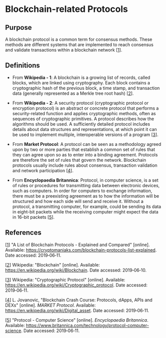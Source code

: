 # Blockchain-related Protocols

## Purpose

A blockchain protocol is a common term for consensus methods. These methods are different systems that are implemented 
to reach consensus and validate transactions within a blockchain network [[1]].

## Definitions

- From **Wikipedia - 1**: A blockchain is a growing list of records, 
called blocks, which are linked using cryptography. Each block contains a cryptographic hash of the previous block, a 
time stamp, and transaction data (generally represented as a Merkle tree root hash) [[2]].

- From **Wikipedia - 2**: A security protocol 
(cryptographic protocol or encryption protocol) is an abstract or concrete protocol that performs a security-related 
function and applies cryptographic methods, often as sequences of cryptographic primitives. A protocol describes how the 
algorithms should be used. A sufficiently detailed protocol includes details about data structures and representations, 
at which point it can be used to implement multiple, interoperable versions of a program [[3]].

- From **Market Protocol**:
A protocol can be seen as a methodology agreed upon by two or more parties that establish a common set of rules that  
they can agree upon so as to enter into a binding agreement. Protocols are therefore the set of rules that govern the 
network. Blockchain protocols usually include rules about consensus, transaction validation and network participation [[4]].

- From **Encyclopaedia Britannica**: Protocol, 
in computer science, is a set of rules or procedures for transmitting data between electronic devices, such as computers. 
In order for computers to exchange information, there must be a preexisting agreement as to how the information will be 
structured and how each side will send and receive it. Without a protocol, a transmitting computer, for example, could be 
sending its data in eight-bit packets while the receiving computer might expect the data in 16-bit packets [[5]].

## References

[[1]] "A List of Blockchain Protocols - Explained and Compared" [online]. 
Available: <https://cryptomaniaks.com/blockchain-protocols-list-explained>. Date accessed: 2019&#8209;06&#8209;11.

[1]: https://cryptomaniaks.com/blockchain-protocols-list-explained
"A List of Blockchain 
Protocols - Explained 
and Compared"

[[2]] Wikipedia: "Blockchain" [online]. 
Available: <https://en.wikipedia.org/wiki/Blockchain>. 
Date accessed: 2019&#8209;06&#8209;10.

[2]: https://en.wikipedia.org/wiki/Blockchain
"Blockchain"

[[3]] Wikipedia: "Cryptographic Protocol" [online]. Available: <https://en.wikipedia.org/wiki/Cryptographic_protocol>. 
Date accessed: 2019&#8209;06&#8209;11.

[3]: https://en.wikipedia.org/wiki/Cryptographic_protocol
"Cryptographic Protocol"

[[4]] L. Jovanovic, "Blockchain Crash Course: Protocols, dApps, APIs and DEXs" [online]. *MARKET Protocol*. 
Available: <https://en.wikipedia.org/wiki/Digital_asset>. 
Date accessed: 2019&#8209;06&#8209;11.

[4]: https://en.wikipedia.org/wiki/Digital_asset
"Blockchain Crash Course: 
Protocols, dApps, APIs 
and DEXs"

[[5]] "Protocol - Computer Science" [online]. *Encyclopaedia Britannica*.
Available: <https://www.britannica.com/technology/protocol-computer-science>. 
Date accessed: 2019&#8209;06&#8209;11.

[5]: https://www.britannica.com/technology/protocol-computer-science
"Protocol - 
Computer Science"









